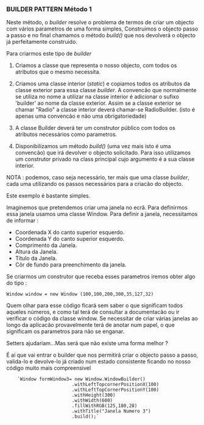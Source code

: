 ### BUILDER PATTERN Método 1




Neste método, o *builder* resolve o problema de termos de criar um objecto com vários parametros de uma forma simples,
Construimos o objecto passo a passo e no final chamamos o método *build()* que nos devolverá o objecto já perfeitamente
construido.

Para criarmos este tipo de *builder*


1. Criamos a classe que representa o nosso objecto, com todos os atributos que o mesmo necessita.

2. Criamos uma classe interior (*static*) e copiamos todos os atributos da classe exterior para essa classe *builder*. A
convencão que normalmente se utiliza no nome a utilizar na classe interior é adicionar o sufixo 'builder' ao nome da classe
exterior. Assim se a classe exterior se chamar "Radio" a classe interior deverá chamar-se RadioBuilder. (isto é apenas uma
convencão e não uma obrigatoriedade)

3. A classe Builder deverá ter um construtor público com todos os atributos necessários como parametros.

4. Disponibilizamos um método *build()* (uma vez mais isto é uma convencão) que irá devolver o objecto solicitado.
Para isso utilizamos um construtor privado na class principal cujo argumento é a sua classe interior.

NOTA : podemos, caso seja necessário, ter mais que uma classe *builder*, cada uma utilizando os passos necessários para a criacão do
objecto.

Este exemplo é bastante simples.

Imaginemos que pretendemos criar uma janela no ecrã. Para definirmos essa janela usamos uma classe Window.
Para definir a janela, necessitamos de informar :

* Coordenada X do canto superior esquerdo.
* Coordenada Y do canto superior esquerdo.
* Comprimento da Janela.
* Altura da Janela.
* Título da Janela.
* Côr de fundo para preenchimento da janela.

Se criarmos um construtor que receba esses parametros iremos obter algo do tipo :

`Window window = new Window (100,100,200,300,35,127,32)`

Quem olhar para esse código ficará sem saber o que significam todos aqueles números, e como tal terá de consultar
a documentacão ou ir verificar o código da classe window. Se necessitar de criar várias janelas ao longo da aplicacão
provavelmente terá de anotar num papel, o que significam os parametros para não se enganar.

Setters ajudariam...Mas será que não existe uma forma melhor ?

É ai que vai entrar o builder que nos permitirá criar o objecto passo a passo, valida-lo e devolve-lo já criado
num estado consistente ficando no nosso código muito mais compreensivel

        `Window formWindow3= new Window.WindowBuilder()
                            .withLeftTopcornerPositionX(100)
                            .withLeftTopCornerPositionY(100)
                            .withHeight(300)
                            .withWidth(600)
                            .fillWithRGB(125,180,28)
                            .withTitle("Janela Numero 3")
                            .build();`







